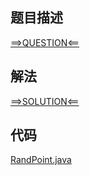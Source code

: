 ## 题目描述

[==>QUESTION<==](https://leetcode.cn/problems/generate-random-point-in-a-circle/)

## 解法

[==>SOLUTION<==](https://leetcode.cn/problems/generate-random-point-in-a-circle/solution/zai-yuan-nei-sui-ji-sheng-cheng-dian-by-qp342/)

## 代码

[RandPoint.java](https://github.com/Marshal7cc/leetcode-java/blob/master/src/math/RandPoint.java)



